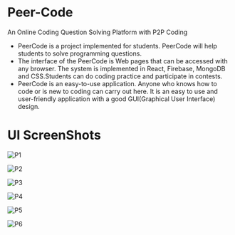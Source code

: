 # Peer-Code
An Online Coding Question Solving Platform with P2P Coding

* PeerCode is a project implemented for students. PeerCode will help
students to solve programming questions.
* The interface of the PeerCode is Web pages that can be accessed with any
browser. The system is implemented in React, Firebase, MongoDB and
CSS.Students can do coding practice and participate in contests.
* PeerCode is an easy-to-use application. Anyone who knows how to code
or is new to coding can carry out here. It is an easy to use and user-friendly
application with a good GUI(Graphical User Interface) design.

# UI ScreenShots

![P1](https://user-images.githubusercontent.com/52062616/106348589-623f0300-62ed-11eb-9e32-c692e96f9ee4.PNG)

![P2](https://user-images.githubusercontent.com/52062616/106348592-63703000-62ed-11eb-821b-a0d6fb8a1b65.PNG)

![P3](https://user-images.githubusercontent.com/52062616/106348593-64a15d00-62ed-11eb-8797-01c257c34109.PNG)

![P4](https://user-images.githubusercontent.com/52062616/106348595-65d28a00-62ed-11eb-83fa-806d3b5adc33.PNG)

![P5](https://user-images.githubusercontent.com/52062616/106348598-69661100-62ed-11eb-9457-b92402af8d89.PNG)

![P6](https://user-images.githubusercontent.com/52062616/106348600-6a973e00-62ed-11eb-9d48-a5436e29d698.PNG)
